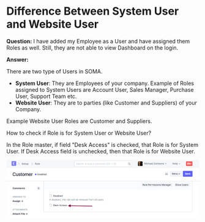 
# Difference Between System User and Website User


**Question:** I have added my Employee as a User and have assigned them Roles as well. Still, they are not able to view Dashboard on the login.


**Answer:**


There are two type of Users in SOMA.


* **System User**: They are Employees of your company. Example of Roles assigned to System Users are Account User, Sales Manager, Purchase User, Support Team etc.
* **Website User**: They are to parties (like Customer and Suppliers) of your Company.


Example Website User Roles are Customer and Suppliers.


How to check if Role is for System User or Website User?


In the Role master, if field "Desk Access" is checked, that Role is for System User. If Desk Access field is unchecked, then that Role is for Website User.


![Role Desk Permission](/files/role-deskperm.png)


